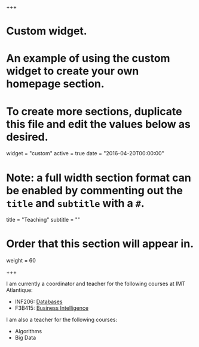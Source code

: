 +++
# Custom widget.
# An example of using the custom widget to create your own homepage section.
# To create more sections, duplicate this file and edit the values below as desired.
widget = "custom"
active = true
date = "2016-04-20T00:00:00"

# Note: a full width section format can be enabled by commenting out the `title` and `subtitle` with a `#`.
title = "Teaching"
subtitle = ""

# Order that this section will appear in.
weight = 60

+++

I am currently a coordinator and teacher for the following courses at IMT Atlantique:

- INF206: [Databases](http://formations.telecom-bretagne.eu/databases/)
- F3B415: [Business Intelligence](http://formations.telecom-bretagne.eu/bi/)

I am also a teacher for the following courses:

- Algorithms
- Big Data
